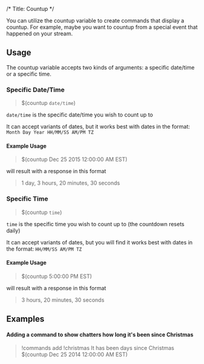 /*
Title: Countup
*/

You can utilize the countup variable to create commands that display a countup. For example, maybe you want to countup from a special event that happened on your stream.

## Usage

The countup variable accepts two kinds of arguments: a specific date/time or a specific time.

### Specific Date/Time

> $(countup `date/time`)

`date/time` is the specific date/time you wish to count up to

It can accept variants of dates, but it works best with dates in the format: `Month Day Year HH/MM/SS AM/PM TZ`

#### Example Usage

> $(countup Dec 25 2015 12:00:00 AM EST)

will result with a response in this format

> 1 day, 3 hours, 20 minutes, 30 seconds

### Specific Time

> $(countup `time`)

`time` is the specific time you wish to count up to (the countdown resets daily)

It can accept variants of dates, but you will find it works best with dates in the format: `HH/MM/SS AM/PM TZ`

#### Example Usage

> $(countup 5:00:00 PM EST)

will result with a response in this format

> 3 hours, 20 minutes, 30 seconds

## Examples

#### Adding a command to show chatters how long it's been since Christmas

> !commands add !christmas It has been days since Christmas $(countup Dec 25 2014 12:00:00 AM EST)

